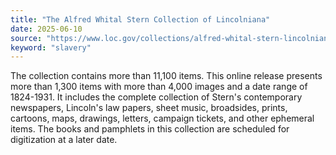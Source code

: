 ```yaml
---
title: "The Alfred Whital Stern Collection of Lincolniana"
date: 2025-06-10
source: "https://www.loc.gov/collections/alfred-whital-stern-lincolniana/about-this-collection/"
keyword: "slavery"
---
```


The collection contains more than 11,100 items. This online release presents more than 1,300 items with more than 4,000 images and a date range of 1824-1931. It includes the complete collection of Stern's contemporary newspapers, Lincoln's law papers, sheet music, broadsides, prints, cartoons, maps, drawings, letters, campaign tickets, and other ephemeral items. The books and pamphlets in this collection are scheduled for digitization at a later date.

